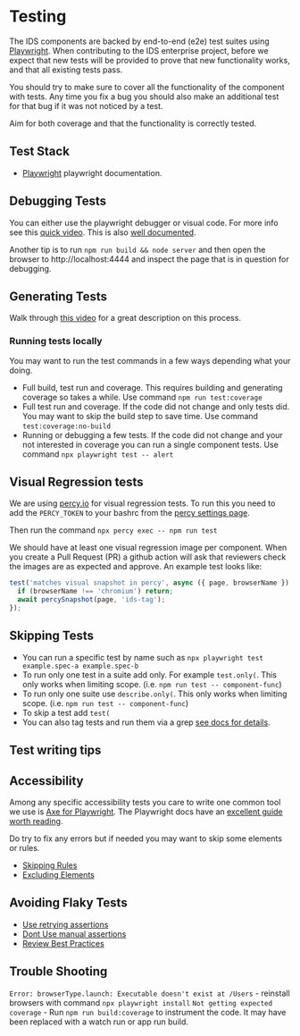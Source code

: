 # Testing

The IDS components are backed by end-to-end (e2e) test suites using [Playwright](https://playwright.dev).  When contributing to the IDS enterprise project, before we expect that new tests will be provided to prove that new functionality works, and that all existing tests pass.

You should try to make sure to cover all the functionality of the component with tests. Any time you fix a bug you should also make an additional test for that bug if it was not noticed by a test.

Aim for both coverage and that the functionality is correctly tested.

## Test Stack

- [Playwright](https://playwright.dev) playwright documentation.

## Debugging Tests

You can either use the playwright debugger or visual code. For more info see this [quick video](https://www.youtube.com/watch?v=tJF7UhA59Gc).  This is also [well documented](https://playwright.dev/docs/getting-started-vscode).

Another tip is to run `npm run build && node server` and then open the browser to http://localhost:4444 and inspect the page that is in question for debugging.

## Generating Tests

Walk through [this video](https://www.youtube.com/watch?v=LM4yqrOzmFE) for a great description on this process.

### Running tests locally

You may want to run the test commands in a few ways depending what your doing.

- Full build, test run and coverage. This requires building and generating coverage so takes a while. Use command `npm run test:coverage`
- Full test run and coverage. If the code did not change and only tests did. You may want to skip the build step to save time. Use command `test:coverage:no-build`
- Running or debugging a few tests. If the code did not change and your not interested in coverage you can run a single component tests. Use command `npx playwright test -- alert`

## Visual Regression tests

We are using [percy.io](https://github.com/percy/percy-playwright) for visual regression tests. To run this you need to add the `PERCY_TOKEN` to your bashrc from the [percy settings page](https://percy.io/Infor-Design-System/IDS-Web-Components/settings).

Then run the command `npx percy exec -- npm run test`

We should have at least one visual regression image per component. When you create a Pull Request (PR) a github action will ask that reviewers check the images are as expected and approve. An example test looks like:

```js
test('matches visual snapshot in percy', async ({ page, browserName }) => {
  if (browserName !== 'chromium') return;
  await percySnapshot(page, 'ids-tag');
});
```

## Skipping Tests

- You can run a specific test by name such as `npx playwright test example.spec-a example.spec-b`
- To run only one test in a suite add only. For example `test.only(`. This only works when limiting scope. (i.e. `npm run test -- component-func`)
- To run only one suite use `describe.only(`. This only works when limiting scope. (i.e. `npm run test -- component-func`)
- To skip a test add `test(`
- You can also tag tests and run them via a grep [see docs for details](https://playwright.dev/docs/test-annotations#tag-tests).

## Test writing tips

## Accessibility

Among any specific accessibility tests you care to write one common tool we use is [Axe for Playwright](https://github.com/dequelabs/axe-core-npm/blob/develop/packages/playwright/README.md). The Playwright docs have an [excellent guide worth reading](https://playwright.dev/docs/accessibility-testing).

Do try to fix any errors but if needed you may want to skip some elements or rules.

- [Skipping Rules](https://playwright.dev/docs/accessibility-testing#disabling-individual-scan-rules)
- [Excluding Elements](https://playwright.dev/docs/accessibility-testing#excluding-individual-elements-from-a-scan)

## Avoiding Flaky Tests

- [Use retrying assertions](https://playwright.dev/docs/test-assertions#auto-retrying-assertions)
- [Dont Use manual assertions](https://playwright.dev/docs/best-practices#dont-use-manual-assertions)
- [Review Best Practices](https://playwright.dev/docs/best-practices)

## Trouble Shooting

`Error: browserType.launch: Executable doesn't exist at /Users` - reinstall browsers with command `npx playwright install`
`Not getting expected coverage` - Run `npm run build:coverage` to instrument the code. It may have been replaced with a watch run or app run build.
